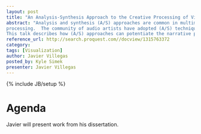 ```yaml
---
layout: post
title: "An Analysis-Synthesis Approach to the Creative Processing of Video Signals"
abstract: "Analysis and synthesis (A/S) approaches are common in multimedia signal
processing.  The community of audio artists have adopted (A/S) techniques as an important part of their arsenal of technological tools for the creative manipulation of sounds. Tools such as the tracking phase vocoder allow musicians to manipulate pitch and duration independently or to combine two signals in exotic ways (cross-synthesis). However, a similar emphasis has yet to be pursued for the creative manipulation of video signals.
This talk describes how (A/S) approaches can potentiate the narrative possibilities of video signals. Alternatives to overcome problems like temporal coherence and interpretations of concepts like cross- synthesis of two video signals are also presented."
reference_url: http://search.proquest.com//docview/1315763372
category: 
tags: [Visualization]
author: Javier Villegas
posted_by: Kyle Simek
presenter: Javier Villegas
---
```

{% include JB/setup %}

Agenda
=========

Javier will present work from his dissertation.


